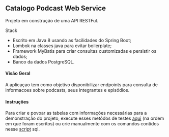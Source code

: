 ## Catalogo Podcast Web Service

Projeto em construção de uma API RESTFul.

Stack
  - Escrito em Java 8 usando as facilidades do Spring Boot;
  - Lombok na classes java para evitar boilerplate;
  - Framework MyBatis para criar consultas customizadas e persistir os dados;
  - Banco da dados PostgreSQL.

#### Visão Geral

A aplicaçao tem como objetivo disponibilizar endpoints para consulta de informacoes sobre podcasts, seus integrantes e episódios.

#### Instruções

Para criar e povoar as tabelas com informações necessárias para a demonstração do projeto, execute esses metódos de testes [aqui](https://github.com/edivaldorsj/catalogo-podcasts-ws/blob/master/src/test/java/br/com/edivaldorsj/db/CriadorTabelasTest.java) (na ordem em que foram escritos) ou crie manualmente com os comandos contidos nesse [script](https://github.com/edivaldorsj/catalogo-podcasts-ws/blob/master/script_create_tables.sql) sql.  


